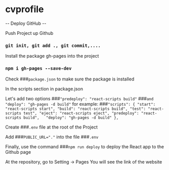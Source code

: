 # cvprofile

-- Deploy GitHub --

Push Project up Github
### `git init, git add ., git commit,....`

Install the package gh-pages into the project
### `npm i gh-pages --save-dev`

Check ###`package.json` to make sure the package is installed

In the scripts section in package.json

Let's add two options  ###`"predeploy": "react-scripts build"` ###`and "deploy": "gh-pages -d build"`
for example: 
###`"scripts": {
    "start": "react-scripts start",
    "build": "react-scripts build",
    "test": "react-scripts test",
    "eject": "react-scripts eject",
    "predeploy": "react-scripts build",  
    "deploy": "gh-pages -d build"
  },`

Create ###`.env` file at the root of the Project

Add ###`PUBLIC_URL="."` into the file ###`.env`

Finally, use the command ###`npm run deploy` to deploy the React app to the Github page

At the repository, go to Setting -> Pages
You will see the link of the website
